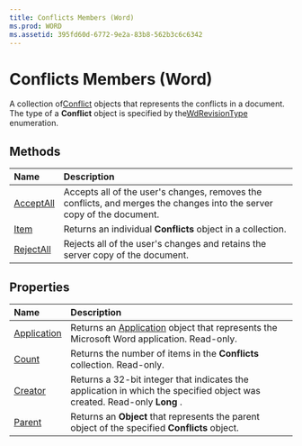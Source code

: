 ```yaml
---
title: Conflicts Members (Word)
ms.prod: WORD
ms.assetid: 395fd60d-6772-9e2a-83b8-562b3c6c6342
---
```



# Conflicts Members (Word)
 A collection of[Conflict](conflict-object-word.md) objects that represents the conflicts in a document. The type of a **Conflict** object is specified by the[WdRevisionType](wdrevisiontype-enumeration-word.md) enumeration.

## Methods



|**Name**|**Description**|
|:-----|:-----|
|[AcceptAll](conflicts-acceptall-method-word.md)|Accepts all of the user's changes, removes the conflicts, and merges the changes into the server copy of the document.|
|[Item](conflicts-item-method-word.md)|Returns an individual  **Conflicts** object in a collection.|
|[RejectAll](conflicts-rejectall-method-word.md)|Rejects all of the user's changes and retains the server copy of the document.|

## Properties



|**Name**|**Description**|
|:-----|:-----|
|[Application](conflicts-application-property-word.md)|Returns an [Application](application-object-word.md) object that represents the Microsoft Word application. Read-only.|
|[Count](conflicts-count-property-word.md)|Returns the number of items in the  **Conflicts** collection. Read-only.|
|[Creator](conflicts-creator-property-word.md)|Returns a 32-bit integer that indicates the application in which the specified object was created. Read-only  **Long** .|
|[Parent](conflicts-parent-property-word.md)|Returns an  **Object** that represents the parent object of the specified **Conflicts** object.|

